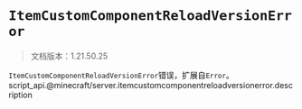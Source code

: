 # `ItemCustomComponentReloadVersionError`

> 文档版本：1.21.50.25

`ItemCustomComponentReloadVersionError`错误，扩展自`Error`。script_api.@minecraft/server.itemcustomcomponentreloadversionerror.description
